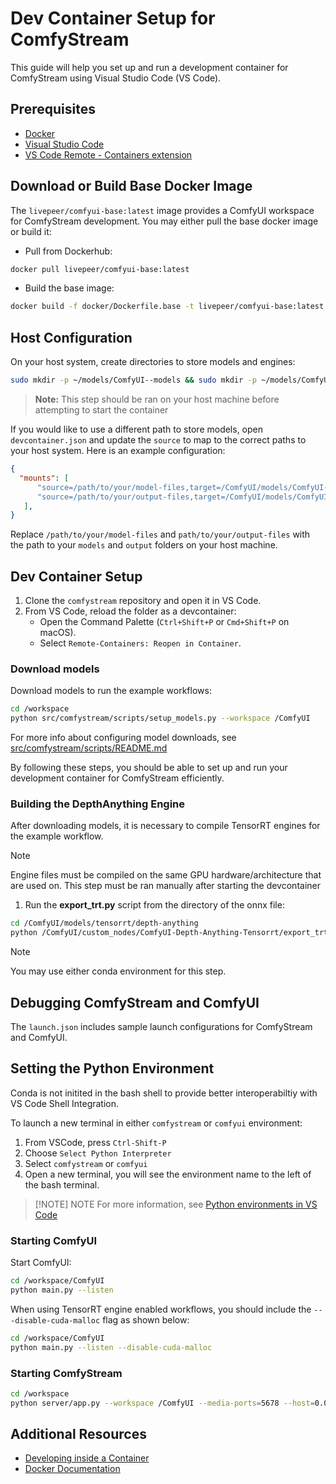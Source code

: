 # Dev Container Setup for ComfyStream

This guide will help you set up and run a development container for ComfyStream using Visual Studio Code (VS Code).

## Prerequisites

- [Docker](https://www.docker.com/get-started)
- [Visual Studio Code](https://code.visualstudio.com/)
- [VS Code Remote - Containers extension](https://marketplace.visualstudio.com/items?itemName=ms-vscode-remote.remote-containers)



## Download or Build Base Docker Image
The `livepeer/comfyui-base:latest` image provides a ComfyUI workspace for ComfyStream development. You may either pull the base docker image or build it:

- Pull from Dockerhub:
```sh
docker pull livepeer/comfyui-base:latest
```
- Build the base image:
```sh
docker build -f docker/Dockerfile.base -t livepeer/comfyui-base:latest .
```

## Host Configuration
On your host system, create directories to store models and engines:

```sh
sudo mkdir -p ~/models/ComfyUI--models && sudo mkdir -p ~/models/ComfyUI--output
```
> **Note:** This step should be ran on your host machine before attempting to start the container


If you would like to use a different path to store models, open `devcontainer.json` and update the `source` to map to  the correct paths to your host system. Here is an example configuration:

```json
{
  "mounts": [
      "source=/path/to/your/model-files,target=/ComfyUI/models/ComfyUI--models,type=bind",
      "source=/path/to/your/output-files,target=/ComfyUI/models/ComfyUI--output,type=bind"
   ],
}
```

Replace `/path/to/your/model-files` and `path/to/your/output-files` with the path to your `models` and `output` folders on your host machine.

## Dev Container Setup

1. Clone the `comfystream` repository and open it in VS Code. 
2. From VS Code, reload the folder as a devcontainer:
   - Open the Command Palette (`Ctrl+Shift+P` or `Cmd+Shift+P` on macOS).
   - Select `Remote-Containers: Reopen in Container`.


### Download models
Download models to run the example workflows:

```sh
cd /workspace
python src/comfystream/scripts/setup_models.py --workspace /ComfyUI
```
For more info about configuring model downloads, see [src/comfystream/scripts/README.md](./src/comfystream/scripts/README.md)

By following these steps, you should be able to set up and run your development container for ComfyStream efficiently.

### Building the DepthAnything Engine

After downloading models, it is necessary to compile TensorRT engines for the example workflow. 

> [!NOTE]
> Engine files must be compiled on the same GPU hardware/architecture that are used on. This step must be ran manually after starting the devcontainer
> 


1. Run the **export_trt.py** script from the directory of the onnx file:

```sh
cd /ComfyUI/models/tensorrt/depth-anything
python /ComfyUI/custom_nodes/ComfyUI-Depth-Anything-Tensorrt/export_trt.py
```

> [!NOTE]
> You may use either conda environment for this step.

## Debugging ComfyStream and ComfyUI

The `launch.json` includes sample launch configurations for ComfyStream and ComfyUI. 

## Setting the Python Environment

Conda is not initited in the bash shell to provide better interoperabiltiy with VS Code Shell Integration. 

To launch a new terminal in either `comfystream` or `comfyui` environment: 
1. From VSCode, press `Ctrl-Shift-P`
2. Choose `Select Python Interpreter`
3. Select `comfystream` or `comfyui`
4. Open a new terminal, you will see the environment name to the left of the bash terminal.

> [!NOTE] NOTE For more information, see [Python environments in VS Code](https://code.visualstudio.com/docs/python/environments)



### Starting ComfyUI
Start ComfyUI:
```sh
cd /workspace/ComfyUI
python main.py --listen
```

When using TensorRT engine enabled workflows, you should include the `---disable-cuda-malloc` flag as shown below:

```sh
cd /workspace/ComfyUI
python main.py --listen --disable-cuda-malloc
```

### Starting ComfyStream

```sh
cd /workspace
python server/app.py --workspace /ComfyUI --media-ports=5678 --host=0.0.0.0 --port 8888
```

## Additional Resources

- [Developing inside a Container](https://code.visualstudio.com/docs/remote/containers)
- [Docker Documentation](https://docs.docker.com/)
